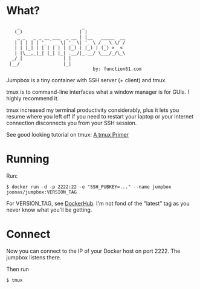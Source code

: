 What?
=====

	    _                       _
	   (_)                     | |
	    _ _   _ _ __ ___  _ __ | |__   _____  __
	   | | | | | '_ ` _ \| '_ \| '_ \ / _ \ \/ /
	   | | |_| | | | | | | |_) | |_) | (_) >  <
	   | |\__,_|_| |_| |_| .__/|_.__/ \___/_/\_\
	  _/ |               | |
	 |__/                |_|       
	                                by: function61.com



Jumpbox is a tiny container with SSH server (+ client) and tmux.

tmux is to command-line interfaces what a window manager is for GUIs. I highly recommend it.

tmux increased my terminal productivity considerably, plus it lets you resume where you left off if you need
to restart your laptop or your internet connection disconnects you from your SSH session.

See good looking tutorial on tmux: [A tmux Primer](https://danielmiessler.com/study/tmux/)

Running
=======

Run:

	$ docker run -d -p 2222:22 -e "SSH_PUBKEY=..." --name jumpbox joonas/jumpbox:VERSION_TAG

For VERSION_TAG, see [DockerHub](https://hub.docker.com/r/joonas/jumpbox/tags/).
I'm not fond of the "latest" tag as you never know what you'll be getting.

Connect
=======

Now you can connect to the IP of your Docker host on port 2222. The jumpbox listens there.

Then run

	$ tmux
